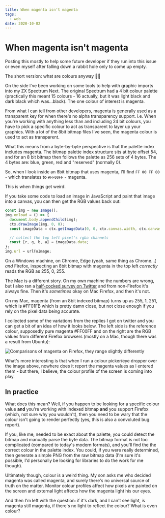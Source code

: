 ```yaml
---
title: When magenta isn't magenta
tags:
  - web
date: 2020-10-02
---
```


# When magenta isn't magenta

Posting this mostly to help some future developer if they run into this issue or even myself after falling down a rabbit hole only to come up empty.

The short version: what are colours anyway 🤷‍♀

<!--more-->

On the side I've been working on some tools to help with graphic imports into my ZX Spectrum Next. The original Spectrum had a 4 bit colour palette (practically this meant 15 colours - 16 actually, but it was light black and dark black which was…black). The one colour of interest is magenta.

From what I can tell from other developers, magenta is generally used as a transparent key for when there's no alpha transparency support. i.e. When you're working with anything less than and including 24 bit colours, you have to pick a specific colour to act as transparent to layer up your graphics. With a lot of the 8bit bitmap files I've seen, the magenta colour is used to act as transparent.

What this means from a byte-by-byte perspective is that the palette index includes magenta. The bitmap palette index structure sits at byte offset 54, and for an 8 bit bitmap then follows the palette as 256 sets of 4 bytes. The 4 bytes are: blue, green, red and "reserved" (normally 0).

So, when I look inside an 8bit bitmap that uses magenta, I'll find `FF 00 FF 00` - which translates to `#FF00FF` - magenta.

This is when things get weird.

If you take some code to load an image in JavaScript and paint that image into a canvas, you can then get the RGB values back out:

```js
const img = new Image();
img.onload = () => {
  document.body.appendChild(img);
  ctx.drawImage(img, 0, 0);
  const imageData = ctx.getImageData(0, 0, ctx.canvas.width, ctx.canvas.height);

  // collect the top left pixel's rgba channels
  const [r, g, b, a] = imageData.data;
};
img.url = urlToImage;
```

On a Windows machine, on Chrome, Edge (yeah, same thing as Chrome…) _and_ Firefox, inspecting an 8bit bitmap with magenta in the top left _correctly_ reads the RGB as 255, 0, 255.

The Mac is a different story. On my own machine the numbers are wrong, but I also ran a [half-cocked survey on Twitter](https://twitter.com/rem/status/1312021153276362755) and from non-Firefox it's always fine. Then it's _sometimes_ okay on Mac Firefox, and then it's not.

On my Mac, magenta (from an 8bit indexed bitmap) turns up as 255, 1, 251, which is #FF01FB which is pretty damn close, but not close enough if you rely on the pixel data being accurate.

I collected some of the variations from the replies I got on twitter and you can get a bit of an idea of how it looks below. The left side is the reference colour, supposedly pure magenta #FF00FF and on the right are the RGB values from different Firefox browsers (mostly on a Mac, though there was a result from Ubuntu):

![Comparisons of magenta on Firefox, they range slightly differently](/images/magenta.png)

What's more interesting is that when I run a colour picker/eye dropper over the image above, nowhere does it report the magenta values as I entered them - but there, I believe, the colour profile of the screen is coming into play.

## In practice

What does this mean? Well, if you happen to be looking for a specific colour value **and** you're working with indexed bitmap **and** you support Firefox (which, not sure why you wouldn't), then you need to be wary that the colour isn't going to render perfectly (yes, this is also a convoluted bug report).

If you, like me, needed to be exact about the palette, you could detect the bitmap and manually parse the byte data. The bitmap format is not too complicated (compared to today's modern formats), and you'll find the the correct colour in the palette index. You could, if you were really determined, then generate a simple PNG from the raw bitmap data (I'm sure it's possible, I'd personally be looking for libraries to do the work for me though).

Ultimately though, colour is a weird thing. My son asks me who decided magenta was called magenta, and surely there's no universal source of truth on the matter. Monitor colour profiles affect how pixels are painted on the screen and external light affects how the magenta light his our eyes.

And then I'm left with the question: if it's dark, and I can't see light, is magenta still magenta, if there's no light to reflect the colour? What is even colour?
